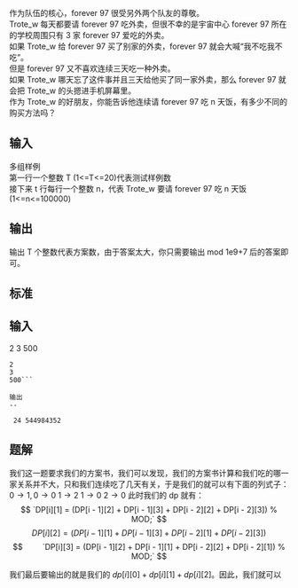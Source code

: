 作为队伍的核心，forever 97 很受另外两个队友的尊敬。  
Trote\_w 每天都要请 forever 97 吃外卖，但很不幸的是宇宙中心 forever 97 所在的学校周围只有 3 家 forever 97 爱吃的外卖。  
如果 Trote\_w 给 forever 97 买了别家的外卖，forever 97 就会大喊“我不吃我不吃”。  
但是 forever 97 又不喜欢连续三天吃一种外卖。  
如果 Trote\_w 哪天忘了这件事并且三天给他买了同一家外卖，那么 forever 97 就会把 Trote\_w 的头摁进手机屏幕里。  
作为 Trote\_w 的好朋友，你能告诉他连续请 forever 97 吃 n 天饭，有多少不同的购买方法吗？

## 输入
多组样例  
第一行一个整数 T (1<=T<=20)代表测试样例数  
接下来 t 行每行一个整数 n，代表 Trote\_w 要请 forever 97 吃 n 天饭 (1<=n<=100000)

## 输出
输出 T 个整数代表方案数，由于答案太大，你只需要输出 mod 1e9+7 后的答案即可。

## 标准
输入
--

 2 3 500

```
2
3
500```

输出
--

 24 544984352

```


## 题解
我们这一题要求我们的方案书，我们可以发现，我们的方案书计算和我们吃的哪一家关系并不大，只和我们连续吃了几天有关，于是我们的就可以有下面的列式子：
$0\to1,0\to0$
$1\to2\ 1\to0$
$2\to 0$
此时我们的 dp 就有：
$$
`DP[i][1] = (DP[i - 1][2] + DP[i - 1][3] + DP[i - 2][2] + DP[i - 2][3]) % MOD;`
$$
$$
DP[i][2] = (DP[i - 1][1] + DP[i - 1][3] + DP[i - 2][1] + DP[i - 2][3]) % MOD;`
$$
$$
        `DP[i][3] = (DP[i - 1][2] + DP[i - 1][1] + DP[i - 2][2] + DP[i - 2][1]) % MOD;`
$$

我们最后要输出的就是我们的 $dp[i][0]+dp[i][1]+dp[i][2]$。因此，我们就可以


